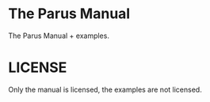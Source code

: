 # The Parus Manual

The Parus Manual + examples.

# LICENSE

Only the manual is licensed, the examples are not licensed.
